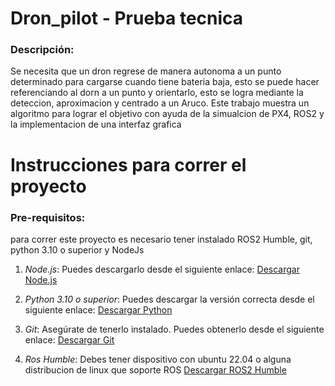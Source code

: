 # Dron_pilot - Prueba tecnica

### Descripción:

Se necesita que un dron regrese de manera autonoma a un punto determinado para cargarse cuando tiene bateria baja, esto se puede hacer referenciando al dorn a un punto y orientarlo, esto se logra mediante la deteccion, aproximacion y centrado a un Aruco. Este trabajo muestra un algoritmo para lograr el objetivo con ayuda de la simualcion de PX4, ROS2 y la implementacion de una interfaz grafica

# Instrucciones para correr el proyecto
### Pre-requisitos:

para correr este proyecto es necesario tener instalado ROS2 Humble, git, python 3.10 o superior y NodeJs

1. *Node.js*: Puedes descargarlo desde el siguiente enlace:
   [Descargar Node.js](https://nodejs.org/en/download/package-manager)

2. *Python 3.10 o superior*: Puedes descargar la versión correcta desde el siguiente enlace:
   [Descargar Python](https://www.python.org/downloads/)

3. *Git*: Asegúrate de tenerlo instalado. Puedes obtenerlo desde el siguiente enlace:
   [Descargar Git](https://git-scm.com/downloads)

4. *Ros Humble*: Debes tener dispositivo con ubuntu 22.04 o alguna distribucion de linux que soporte ROS
    [Descargar ROS2 Humble](https://docs.ros.org/en/humble/Installation.html)